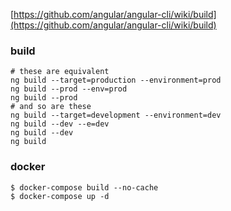 
[https://github.com/angular/angular-cli/wiki/build](https://github.com/angular/angular-cli/wiki/build)

### build

```
# these are equivalent
ng build --target=production --environment=prod
ng build --prod --env=prod
ng build --prod
# and so are these
ng build --target=development --environment=dev
ng build --dev --e=dev
ng build --dev
ng build
```

### docker

```
$ docker-compose build --no-cache
$ docker-compose up -d
```
